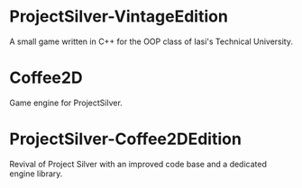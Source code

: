 # ProjectSilver-VintageEdition
 A small game written in C++ for the OOP class of Iasi's Technical University.

 # Coffee2D
 Game engine for ProjectSilver.

 # ProjectSilver-Coffee2DEdition
 Revival of Project Silver with an improved code base and a dedicated engine library.
